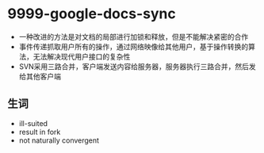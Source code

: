# 9999-google-docs-sync

- 一种改进的方法是对文档的局部进行加锁和释放，但是不能解决紧密的合作
- 事件传递抓取用户所有的操作，通过网络映像给其他用户，基于操作转换的算法，无法解决现代用户接口的复杂性
- SVN采用三路合并，客户端发送内容给服务器，服务器执行三路合并，然后发给其他客户端

## 生词
- ill-suited
- result in fork
- not naturally convergent
